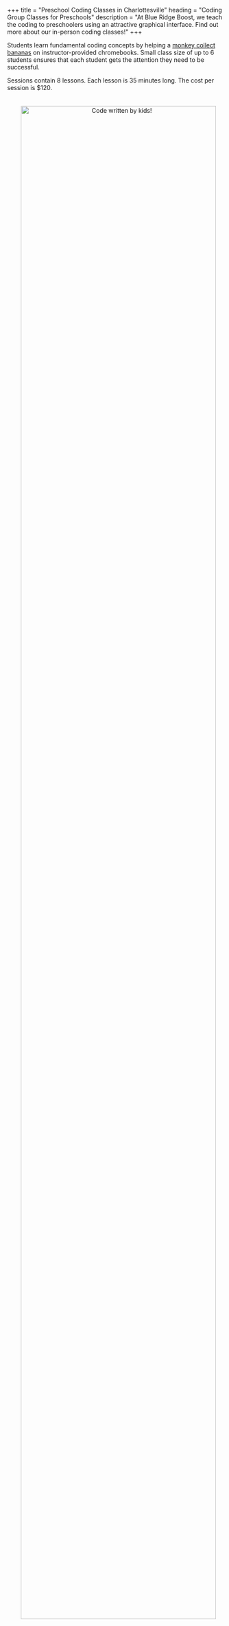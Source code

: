 +++
title = "Preschool Coding Classes in Charlottesville"
heading = "Coding Group Classes for Preschools"
description = "At Blue Ridge Boost, we teach the coding to preschoolers using an attractive graphical interface. Find out more about our in-person coding classes!"
+++

Students learn fundamental coding concepts by helping a [monkey collect bananas](https://www.codemonkey.com/courses/codemonkey-jr) on instructor-provided chromebooks. Small class size of up to 6 students ensures that each student gets the attention they need to be successful. <br>

Sessions contain 8 lessons. Each lesson is 35 minutes long. The cost per session is $120.

<!-- [Session 1](#session-1-sequencing-and-loops) -->

<div class="container">

<div class="row">

<div class="col-sm-4 left">

<center>
<a href="https://www.codemonkey.com/courses/codemonkey-jr"><img  alt="Code written by kids!" src="/images/cmjr.png" width="95%" style="padding:20px;"></a>

<a href="https://www.codemonkey.com/courses/codemonkey-jr"><img  alt="Code written by kids!" src="/images/cmjr1.jpg" width="95%" style="padding:20px;"></a>

<a href="https://www.codemonkey.com/courses/codemonkey-jr"><img alt="Code written by kids!" src="/images/cmjr2.png" width="95%" style="padding:20px;"></a>
</center>

</div>

<div class="col-sm-8">

#### Session 1. Sequencing and Loops 

Students build a foundation in coding and problem solving.<br>

**Lesson 1.** What is coding? <br>
Students learn that coding is giving precise instructions to a computer. Each student creates their first program – a dance routine for the class to follow!

**Lesson 2.** Program using the computer <br>
Introduces the coding platform Code Monkey. Students do their first coding exercises on the computer, using commands to move left and right.

**Lesson 3.** Complex sequential programs <br>
Students learn two new commands and how to code using advanced planning. 

**Lesson 4.** Increasingly complex programs <br>
Students learn one more command, jump up, and use the commands they know to solve increasingly complex problems. 

**Lesson 5.** Efficient programs<br>
Students learn that a problem may have multiple solutions and to judge which one is more efficient.

**Lesson 6.** Programming repetition <br>
Students learn to write concise code using loops. 

**Lesson 7.** Longer loops<br>
Students continue their practice with repeat loops containing two or more commands.

**Lesson 8.** What stops the loop? <br>
Students explore why some loops finish and others run forever (a deep question in theoretical computer science!)
</div>

</div>

</div>
